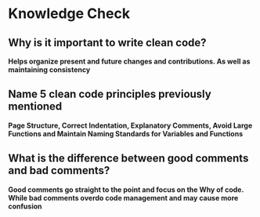 # Knowledge Check

## Why is it important to write clean code?
**Helps organize present and future changes and contributions. As well as maintaining consistency**
## Name 5 clean code principles previously mentioned 
**Page Structure, Correct Indentation, Explanatory Comments, Avoid Large Functions and Maintain Naming Standards for Variables and Functions**
## What is the difference between good comments and bad comments?
**Good comments go straight to the point and focus on the Why of code. While bad comments overdo code management and may cause more confusion** 